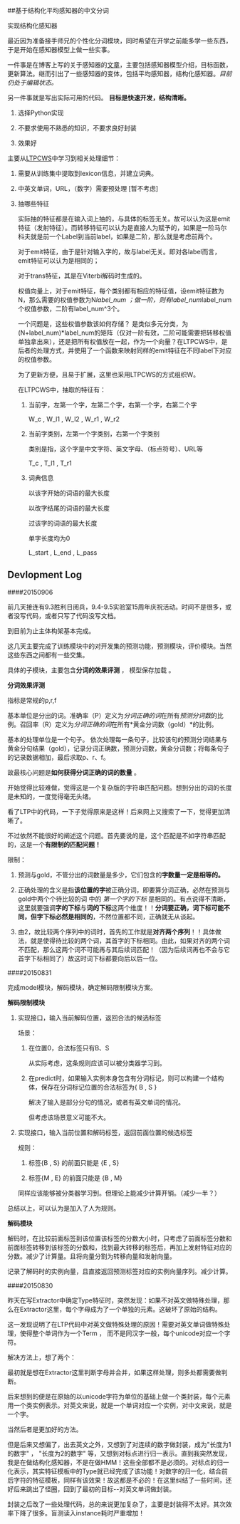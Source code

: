 ##基于结构化平均感知器的中文分词

实现结构化感知器

最近因为准备接手师兄的个性化分词模块，同时希望在开学之前能多学一些东西，于是开始在感知器模型上做一些实事。

一件事是在博客上写的关于感知器的[文章](http://memeda.github.io/%E6%9C%BA%E5%99%A8%E5%AD%A6%E4%B9%A0/%E8%87%AA%E7%84%B6%E8%AF%AD%E8%A8%80%E5%A4%84%E7%90%86/2015/07/22/%E6%84%9F%E7%9F%A5%E5%99%A8%E5%AD%A6%E4%B9%A0.html)，主要包括感知器模型介绍，目标函数，更新算法。继而引出了一些感知器的变体，包括平均感知器，结构化感知器。*目前仍处于编辑状态。*

另一件事就是写出实际可用的代码。
**目标是快速开发，结构清晰。**

1. 选择Python实现

2. 不要求使用不熟悉的知识，不要求良好封装

3. 效果好

主要从[LTPCWS](https://github.com/HIT-SCIR/ltp-cws)中学习到相关处理细节：

1. 需要从训练集中提取到lexicon信息，并建立词典。

2. 中英文单词，URL，（数字）需要预处理 [暂不考虑]

3. 抽哪些特征
    
    实际抽的特征都是在输入词上抽的，与具体的标签无关。故可以认为这是emit特征（发射特征）。而转移特征可以认为是直接人为赋予的，如果是一阶马尔科夫就是前一个Label到当前label，如果是二阶，那么就是考虑前两个。

    对于emit特征，由于是针对输入字的，故与label无关。即对各label而言，emit特征可以认为是相同的；

    对于trans特征，其是在Viterbi解码时生成的。

    权值向量上，对于emit特征，每个类别都有相应的特征值，设emit特征数为N，那么需要的权值参数为N*label_num ；做一阶，则有label_num*label_num个权值参数，二阶有label_num^3个。

    一个问题是，这些权值参数该如何存储？ 是类似多元分类，为(N+label_num)*label_num的矩阵（仅对一阶有效，二阶可能需要把转移权值单独拿出来），还是把所有权值放在一起，作为一个向量？在LTPCWS中，是后者的处理方式，并使用了一个函数来映射同样的emit特征在不同label下对应的权值参数。

    为了更新方便，且易于扩展，这里也采用LTPCWS的方式组织W。

    在LTPCWS中，抽取的特征有：

    1. 当前字，左第一个字，左第二个字，右第一个字，右第二个字 

        W_c , W_l1 , W_l2 , W_r1 , W_r2

    2. 当前字类别，左第一个字类别，右第一个字类别

        类别是指，这个字是中文字符、英文字母、（标点符号）、URL等

        T_c , T_l1 , T_r1

    3. 词典信息

        以该字开始的词语的最大长度

        以改字结尾的词语的最大长度

        过该字的词语的最大长度

        单字长度均为0

        L_start , L_end , L_pass

## Devlopment Log

####20150906

前几天接连有9.3胜利日阅兵，9.4-9.5实验室15周年庆祝活动。时间不是很多，或者没写代码，或者只写了代码没写文档。

到目前为止主体构架基本完成。

这几天主要完成了训练模块中的对开发集的预测功能，预测模块，评价模块。当然这些东西之间都有一些交集。

具体的子模块，主要包含**分词的效果评测** ， 模型保存加载 。

**分词效果评测**

指标是常规的p,r,f

基本单位是分出的词。准确率（P）定义为*分词正确的词*在所有*预测分词数*的比例。召回率（R）定义为*分词正确的词*在所有*黄金分词数（gold）*的比例。

基本的处理单位是一个句子。 依次处理每一条句子，比较该句的预测分词结果与黄金分句结果（gold），记录分词正确数，预测分词数，黄金分词数；将每条句子的记录数据相加，最后求取p、r、f。

故最核心问题是**如何获得分词正确的词的数量** 。

开始觉得比较难做，觉得这是一个复杂版的字符串匹配问题。想到分出的词的长度是未知的，一度觉得毫无头绪。

看了LTP中的代码，一下子觉得原来是这样！后来网上又搜索了一下，觉得更加清晰了。

不过依然不能很好的阐述这个问题。首先要说的是，这个匹配是不如字符串匹配的，这是一个**有限制的匹配问题！**

限制：

1. 预测与gold，不管分出的词数量是多少，它们包含的**字数量一定是相等的。**

2. 正确处理的含义是指**该位置的字**被正确分词，即要算分词正确，必然在预测与gold中两个个待比较的词 中的 *第一个字的下标* 是相同的。有点说得不清晰，这里就要强调**字的下标**与**词的下标**这两个维度！！**分词要正确，词下标可能不同，但字下标必然是相同的**，不然位置都不同，正确就无从谈起。

3. 由2，故比较两个序列中的词时，首先的工作就是**对齐两个序列**！！具体做法，就是使得待比较的两个词，其首字的下标相同。由此，如果对齐的两个词不匹配，那么这两个词不可能再与其后续词匹配！（因为后续词再也不会与它首字下标相同了）故这时词下标都要向后以后一位。

####20150831

完成model模块，解码模块，确定解码限制模块方案。

**解码限制模块**

1. 实现接口，输入当前解码位置，返回合法的候选标签

    场景： 

    1. 在位置0，合法标签只有B、S 
        
        从实际考虑，这条规则应该可以被分类器学习到。

    2. 在predict时，如果输入实例本身包含有分词标记，则可以构建一个结构体，保存在分词标记位置的合法标签为{ B , S }

        解决了输入是部分分句的情况，或者有英文单词的情况。

        但考虑该场景意义可能不大。

2. 实现接口，输入当前位置和解码标签，返回前面位置的候选标签

    规则：

    1. 标签{B , S} 的前面只能是 {E , S}

    2. 标签{M , E} 的前面只能是 {B , M}

    同样应该能够被分类器学习到。但理论上能减少计算开销。（减少一半？）

总结以上，可以认为是加入了人为规则。

**解码模块**

解码时，在比较前面标签到该位置该标签的分数大小时，只考虑了前面标签分数和前面标签转移到该标签的分数和，找到最大转移的标签后，再加上发射特征对应的分数。减少了计算量。且将向量分割为转移向量和发射向量。

记录了解码时的实例向量，且直接返回预测标签对应的实例向量序列。减少计算。

####20150830

昨天在写Extractor中确定Type特征时，突然发现：如果不对英文做特殊处理，那么在Extractor这里，每个字母成为了一个单独的元素。这破坏了原始的结构。

这一发现说明了在LTP代码中对英文做特殊处理的原因！需要对英文单词做特殊处理，使得整个单词作为一个Term ， 而不是同汉字一般，每个unicode对应一个字符。

解决方法上，想了两个：

最初就是想在Extractor这里判断字母并合并，如果这样处理，则多处都需要做判断。

后来想到的便是在原始的以unicode字符为单位的基础上做一个类封装，每个元素用一个类实例表示。对英文来说，就是一个单词对应一个实例，对中文来说，就是一个字。

当然后者是更加好的方法。

但是后来又想偏了，出去英文之外，又想到了对连续的数字做封装，成为"长度为1的数字" ， "长度为2的数字" 等，又想到对标点进行归一表示。直到我突然发现，我是在做结构化感知器，不是在做HMM！这些全部都不是必须的。对标点的归一化表示，其实特征模板中的Type就已经完成了该功能！对数字的归一化，结合前后字符的特征模板，同样有该效果！故这都是不必的！在这里纠结了一些时间，还好后来跳出了怪圈，回到了最初的目标--对英文单词做封装。

封装之后改了一些处理代码，总的来说更加复杂了，主要是封装得不太好。其次效率下降了很多。盲测读入instance耗时严重增加！

